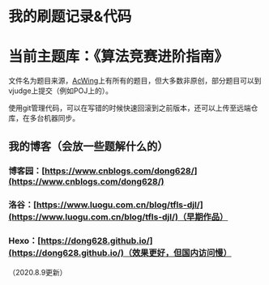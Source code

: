 # 我的刷题记录&代码

# 当前主题库：《算法竞赛进阶指南》

文件名为题目来源，[AcWing](https://www.acwing.com/problem/search/1/?csrfmiddlewaretoken=E5g0iLmp8axmebMfPvQo7bCK1LLBfHWdxtJ7wBnfK2uN98UUDYvtHL4iv6PlYpNd&search_content=%E7%AE%97%E6%B3%95%E7%AB%9E%E8%B5%9B%E8%BF%9B%E9%98%B6%E6%8C%87%E5%8D%97)上有所有的题目，但大多数非原创，部分题目可以到vjudge上提交（例如POJ上的）。

使用git管理代码，可以在写错的时候快速回滚到之前版本，还可以上传至远端仓库，在多台机器同步。

## 我的博客（会放一些题解什么的）

### 博客园：[https://www.cnblogs.com/dong628/](https://www.cnblogs.com/dong628/)

### 洛谷：[https://www.luogu.com.cn/blog/tfls-djl/](https://www.luogu.com.cn/blog/tfls-djl/)（早期作品）

### Hexo：[https://dong628.github.io/](https://dong628.github.io/)（效果更好，但国内访问慢）



（2020.8.9更新）